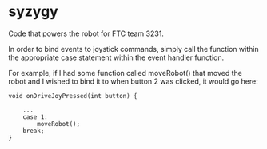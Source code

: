 syzygy
======

Code that powers the robot for FTC team 3231.

In order to bind events to joystick commands, simply call the function within the appropriate case statement within the event handler function.

For example, if I had some function called moveRobot() that moved the robot and I wished to bind it to when button 2 was clicked, it would go here:

```
void onDriveJoyPressed(int button) {

	...
	case 1:
		moveRobot();
	break;
}
```
